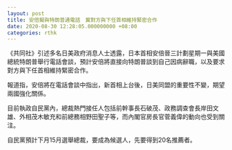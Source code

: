 ```yaml
---
layout: post
title: 安倍擬與特朗普通電話　冀對方與下任首相維持緊密合作
date: 2020-08-30 12:28:05.000000000 +08:00
categories: rthk
---
```


《共同社》引述多名日美政府消息人士透露，日本首相安倍晉三計劃星期一與美國總統特朗普舉行電話會談，預計安倍將直接向特朗普談到自己因病辭職，以及要求對方與下任首相維持緊密合作。

報道指，安倍將在電話會談中指出，新首相上台後，日美同盟的重要性不變，期望兩國強化關係。

目前執政自民黨內，總裁熱門接任人包括前幹事長石破茂、政務調查會長岸田文雄、外相茂木敏充和前總務相野田聖子等，而內閣官房長官菅義偉的動向也受到關注。

自民黨預計下月15月選舉總裁，要成為候選人，先要得到20名推薦者。
